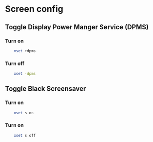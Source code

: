 # Screen config

## Toggle Display Power Manger Service (DPMS)

### Turn on 
```bash
    xset +dpms
```

### Turn off
```bash
    xset -dpms
```

## Toggle Black Screensaver

### Turn on
```bash
    xset s on
```

### Turn on
```bash
    xset s off
```
